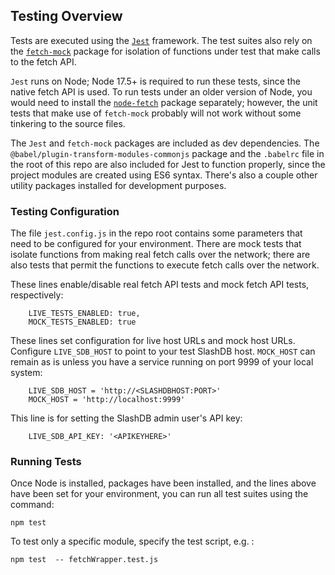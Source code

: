 ## Testing Overview

Tests are executed using the [```Jest```](https://jestjs.io/) framework.  The test suites also rely on the [```fetch-mock```](https://www.npmjs.com/package/fetch-mock) package for isolation of functions under test that make calls to the fetch API.

```Jest``` runs on Node; Node 17.5+ is required to run these tests, since the native fetch API is used.  To run tests under an older version of Node, you would need to install the [```node-fetch```](https://www.npmjs.com/package/node-fetch) package separately; however, the unit tests that make use of ```fetch-mock``` probably will not work without some tinkering to the source files.

The ```Jest``` and ```fetch-mock``` packages are included as dev dependencies.  The ```@babel/plugin-transform-modules-commonjs``` package and the ```.babelrc``` file in the root of this repo are also included for Jest to function properly, since the project modules are created using ES6 syntax.  There's also a couple other utility packages installed for development purposes.


### Testing Configuration

The file ```jest.config.js``` in the repo root contains some parameters that need to be configured for your environment.  There are mock tests that isolate functions from making real fetch calls over the network; there are also tests that permit the functions to execute fetch calls over the network.

These lines enable/disable real fetch API tests and mock fetch API tests, respectively: 
```
    LIVE_TESTS_ENABLED: true,
    MOCK_TESTS_ENABLED: true
```

These lines set configuration for live host URLs and mock host URLs.  Configure ```LIVE_SDB_HOST``` to point to your test SlashDB host.  ```MOCK_HOST``` can remain as is unless you have a service running on port 9999 of your local system:
```
    LIVE_SDB_HOST = 'http://<SLASHDBHOST:PORT>'
    MOCK_HOST = 'http://localhost:9999'
```

This line is for setting the SlashDB admin user's API key:
```
    LIVE_SDB_API_KEY: '<APIKEYHERE>'
```

### Running Tests

Once Node is installed, packages have been installed, and the lines above have been set for your environment, you can run all test suites using the command:

```npm test```

To test only a specific module, specify the test script, e.g. :

```npm test  -- fetchWrapper.test.js```
